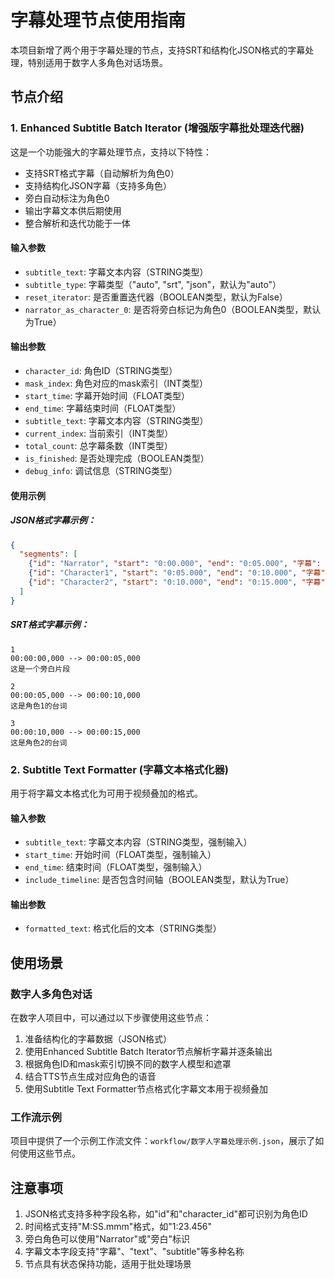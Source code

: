 # 字幕处理节点使用指南

本项目新增了两个用于字幕处理的节点，支持SRT和结构化JSON格式的字幕处理，特别适用于数字人多角色对话场景。

## 节点介绍

### 1. Enhanced Subtitle Batch Iterator (增强版字幕批处理迭代器)

这是一个功能强大的字幕处理节点，支持以下特性：

- 支持SRT格式字幕（自动解析为角色0）
- 支持结构化JSON字幕（支持多角色）
- 旁白自动标注为角色0
- 输出字幕文本供后期使用
- 整合解析和迭代功能于一体

#### 输入参数

- `subtitle_text`: 字幕文本内容（STRING类型）
- `subtitle_type`: 字幕类型（"auto", "srt", "json"，默认为"auto"）
- `reset_iterator`: 是否重置迭代器（BOOLEAN类型，默认为False）
- `narrator_as_character_0`: 是否将旁白标记为角色0（BOOLEAN类型，默认为True）

#### 输出参数

- `character_id`: 角色ID（STRING类型）
- `mask_index`: 角色对应的mask索引（INT类型）
- `start_time`: 字幕开始时间（FLOAT类型）
- `end_time`: 字幕结束时间（FLOAT类型）
- `subtitle_text`: 字幕文本内容（STRING类型）
- `current_index`: 当前索引（INT类型）
- `total_count`: 总字幕条数（INT类型）
- `is_finished`: 是否处理完成（BOOLEAN类型）
- `debug_info`: 调试信息（STRING类型）

#### 使用示例

##### JSON格式字幕示例：

```json
{
  "segments": [
    {"id": "Narrator", "start": "0:00.000", "end": "0:05.000", "字幕": "这是一个旁白片段"},
    {"id": "Character1", "start": "0:05.000", "end": "0:10.000", "字幕": "这是角色1的台词"},
    {"id": "Character2", "start": "0:10.000", "end": "0:15.000", "字幕": "这是角色2的台词"}
  ]
}
```

##### SRT格式字幕示例：

```
1
00:00:00,000 --> 00:00:05,000
这是一个旁白片段

2
00:00:05,000 --> 00:00:10,000
这是角色1的台词

3
00:00:10,000 --> 00:00:15,000
这是角色2的台词
```

### 2. Subtitle Text Formatter (字幕文本格式化器)

用于将字幕文本格式化为可用于视频叠加的格式。

#### 输入参数

- `subtitle_text`: 字幕文本内容（STRING类型，强制输入）
- `start_time`: 开始时间（FLOAT类型，强制输入）
- `end_time`: 结束时间（FLOAT类型，强制输入）
- `include_timeline`: 是否包含时间轴（BOOLEAN类型，默认为True）

#### 输出参数

- `formatted_text`: 格式化后的文本（STRING类型）

## 使用场景

### 数字人多角色对话

在数字人项目中，可以通过以下步骤使用这些节点：

1. 准备结构化的字幕数据（JSON格式）
2. 使用Enhanced Subtitle Batch Iterator节点解析字幕并逐条输出
3. 根据角色ID和mask索引切换不同的数字人模型和遮罩
4. 结合TTS节点生成对应角色的语音
5. 使用Subtitle Text Formatter节点格式化字幕文本用于视频叠加

### 工作流示例

项目中提供了一个示例工作流文件：`workflow/数字人字幕处理示例.json`，展示了如何使用这些节点。

## 注意事项

1. JSON格式支持多种字段名称，如"id"和"character_id"都可识别为角色ID
2. 时间格式支持"M:SS.mmm"格式，如"1:23.456"
3. 旁白角色可以使用"Narrator"或"旁白"标识
4. 字幕文本字段支持"字幕"、"text"、"subtitle"等多种名称
5. 节点具有状态保持功能，适用于批处理场景